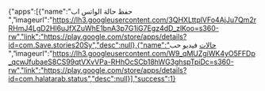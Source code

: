 {"apps":[{"name":"حفظ حالة الواتس اب ","imageurl":"https://lh3.googleusercontent.com/3QHXLttplVFo4AjJu7Qm2rRHmJ4LgD2Hl6uJfXZuWhE1bnA3p7G1iG7Egz4dD_zlKoo=s360-rw","link":"https://play.google.com/store/apps/details?id=com.Save.stories20Sy","desc":null},{"name":"حالات فيديو حب
 ","imageurl":"https://lh3.googleusercontent.com/W9_qMUZgiWK4yO5FFDp_qcwJfubaeS8CS99qtVXvVPa-RHhOcSCb18hWG3ghspTpiDc=s360-rw","link":"https://play.google.com/store/apps/details?id=com.halatarab.status","desc":null}],"success":1}
